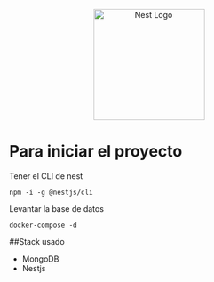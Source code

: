 <p align="center">
  <a href="#" target="blank"><img src="https://nestjs.com/img/logo-small.svg" width="200" alt="Nest Logo" /></a>
</p>

# Para iniciar el proyecto

Tener el CLI de nest
```
npm -i -g @nestjs/cli
```
Levantar la base de datos
```
docker-compose -d
```

##Stack usado
* MongoDB
* Nestjs